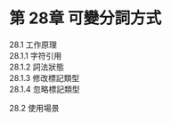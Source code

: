 # 第 28章 可變分詞方式 #

28.1 工作原理  
28.1.1 字符引用  
28.1.2 詞法狀態  
28.1.3 修改標記類型  
28.1.4 忽略標記類型  

28.2 使用場景  
